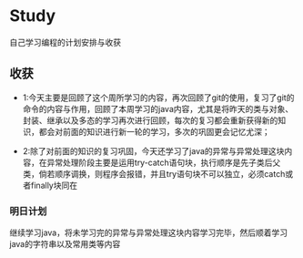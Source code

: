 # Study
自己学习编程的计划安排与收获

## 收获
* 1:今天主要是回顾了这个周所学习的内容，再次回顾了git的使用，复习了git的命令的内容与作用，回顾了本周学习的java内容，尤其是将昨天的类与对象、封装、继承以及多态的学习再次进行回顾，每次的复习都会重新获得新的知识，都会对前面的知识进行新一轮的学习，多次的巩固更会记忆尤深；

* 2:除了对前面的知识的复习巩固，今天还学习了java的异常与异常处理这块内容，在异常处理阶段主要是运用try-catch语句块，执行顺序是先子类后父类，倘若顺序调换，则程序会报错，并且try语句块不可以独立，必须catch或者finally块同在

### 明日计划
继续学习java，将未学习完的异常与异常处理这块内容学习完毕，然后顺着学习java的字符串以及常用类等内容
